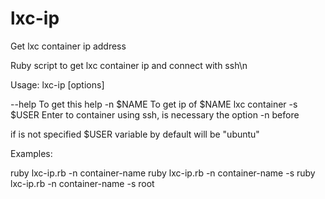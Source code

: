 lxc-ip
======

Get lxc container ip address 


Ruby script to get lxc container ip and connect with ssh\n

Usage: lxc-ip [options]

--help        To get this help
-n $NAME       To get ip of $NAME lxc container
-s $USER       Enter to container using ssh, is necessary the option -n before

if is not specified $USER variable by default will be "ubuntu"

Examples: 

ruby lxc-ip.rb -n container-name
ruby lxc-ip.rb -n container-name -s
ruby lxc-ip.rb -n container-name -s root
